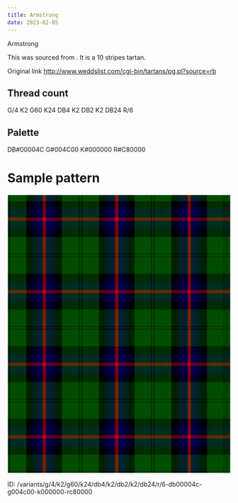 ```yaml
---
title: Armstrong
date: 2023-02-05
---
```

Armstrong

This was sourced from <no value>.  It is a 10 stripes tartan.

Original link http://www.weddslist.com/cgi-bin/tartans/pg.pl?source=rb

## Thread count
G/4 K2 G60 K24 DB4 K2 DB2 K2 DB24 R/6

## Palette
DB#00004C G#004C00 K#000000 R#C80000

# Sample pattern

![Tartan detail](tartan.png "G/4 K2 G60 K24 DB4 K2 DB2 K2 DB24 R/6 tartan")

ID: /variants/g/4/k2/g60/k24/db4/k2/db2/k2/db24/r/6-db00004c-g004c00-k000000-rc80000